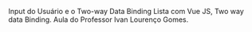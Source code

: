 Input do Usuário e o Two-way Data Binding
Lista  com Vue JS,  Two way data Binding.  Aula do Professor Ivan Lourenço Gomes. 

